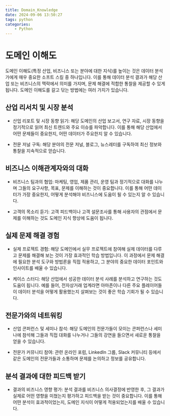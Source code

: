 ```yaml
---
title: Domain_Knowledge
date: 2024-09-06 13:50:27
tags: python
categories:
    - Python
---
```

# 도메인 이해도

도메인 이해도(특정 산업, 비즈니스 또는 분야에 대한 지식)를 높이는 것은 데이터 분석가에게 매우 중요한 소프트 스킬 중 하나입니다. 이를 통해 데이터 분석 결과가 해당 산업 또는 비즈니스의 맥락에서 의미를 가지며, 문제 해결에 적합한 통찰을 제공할 수 있게 됩니다. 도메인 이해도를 갈고 닦는 방법에는 여러 가지가 있습니다.


## 산업 리서치 및 시장 분석
- 산업 리포트 및 시장 동향 읽기: 해당 도메인의 산업 보고서, 연구 자료, 시장 동향을 정기적으로 읽어 최신 트렌드와 주요 이슈를 파악합니다. 이를 통해 해당 산업에서 어떤 문제들이 중요한지, 어떤 데이터가 주요한지 알 수 있습니다.


- 전문 저널 구독: 해당 분야의 전문 저널, 블로그, 뉴스레터를 구독하여 최신 정보와 통찰을 지속적으로 얻습니다.


## 비즈니스 이해관계자와의 대화
- 비즈니스 팀과의 협업: 마케팅, 영업, 제품 관리, 운영 팀과 정기적으로 대화를 나누며 그들의 요구사항, 목표, 문제를 이해하는 것이 중요합니다. 이를 통해 어떤 데이터가 가장 중요한지, 어떻게 분석해야 비즈니스에 도움이 될 수 있는지 알 수 있습니다.


- 고객의 목소리 듣기: 고객 피드백이나 고객 설문조사를 통해 사용자의 관점에서 문제를 이해하는 것도 도메인 지식 향상에 도움이 됩니다.


## 실제 문제 해결 경험
- 실제 프로젝트 경험: 해당 도메인에서 실무 프로젝트에 참여해 실제 데이터를 다루고 문제를 해결해 보는 것이 가장 효과적인 학습 방법입니다. 이 과정에서 문제 해결에 필요한 분석 도구와 방법론을 직접 적용하고, 그 분야의 중요한 데이터 포인트와 인사이트를 배울 수 있습니다.


- 케이스 스터디: 해당 산업에서 성공한 데이터 분석 사례를 분석하고 연구하는 것도 도움이 됩니다. 예를 들어, 전자상거래 업계라면 아마존이나 다른 주요 플레이어들이 데이터 분석을 어떻게 활용했는지 살펴보는 것이 좋은 학습 기회가 될 수 있습니다.


## 전문가와의 네트워킹
- 산업 콘퍼런스 및 세미나 참석: 해당 도메인의 전문가들이 모이는 콘퍼런스나 세미나에 참석해 그들과 직접 대화를 나누거나 그들의 강연을 들으면서 새로운 통찰을 얻을 수 있습니다.


- 전문가 커뮤니티 참여: 관련 온라인 포럼, LinkedIn 그룹, Slack 커뮤니티 등에서 같은 도메인의 전문가들과 소통하며 문제를 논의하고 정보를 공유합니다.


## 분석 결과에 대한 피드백 받기
- 결과의 비즈니스 영향 평가: 분석 결과를 비즈니스 의사결정에 반영한 후, 그 결과가 실제로 어떤 영향을 미쳤는지 평가하고 피드백을 받는 것이 중요합니다. 이를 통해 어떤 분석이 효과적이었는지, 도메인 지식이 어떻게 적용되었는지를 배울 수 있습니다.


